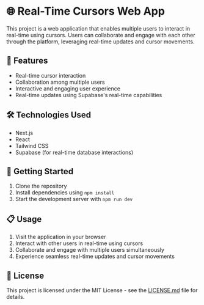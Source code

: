 # 🌐 Real-Time Cursors Web App

This project is a web application that enables multiple users to interact in real-time using cursors. Users can collaborate and engage with each other through the platform, leveraging real-time updates and cursor movements.

## 🚀 Features

- Real-time cursor interaction
- Collaboration among multiple users
- Interactive and engaging user experience
- Real-time updates using Supabase's real-time capabilities

## 🛠 Technologies Used

- Next.js
- React
- Tailwind CSS
- Supabase (for real-time database interactions)

## 🏁 Getting Started

1. Clone the repository
2. Install dependencies using `npm install`
3. Start the development server with `npm run dev`

## 📋 Usage

1. Visit the application in your browser
2. Interact with other users in real-time using cursors
3. Collaborate and engage with multiple users simultaneously
4. Experience seamless real-time updates and cursor movements

## 📄 License

This project is licensed under the MIT License - see the [LICENSE.md](./LICENSE.md) file for details.